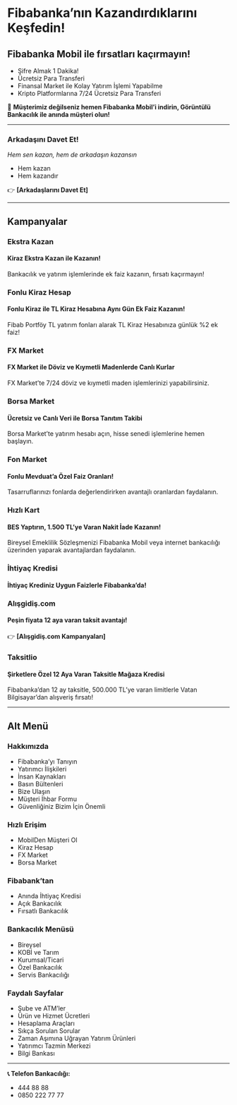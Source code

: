 # Fibabanka’nın Kazandırdıklarını Keşfedin!
## Fibabanka Mobil ile fırsatları kaçırmayın!

*   Şifre Almak 1 Dakika!
*   Ücretsiz Para Transferi
*   Finansal Market ile Kolay Yatırım İşlemi Yapabilme
*   Kripto Platformlarına 7/24 Ücretsiz Para Transferi

📱 **Müşterimiz değilseniz hemen Fibabanka Mobil’i indirin, Görüntülü Bankacılık ile anında müşteri olun!**

---

### Arkadaşını Davet Et!
*Hem sen kazan, hem de arkadaşın kazansın*

*   Hem kazan
*   Hem kazandır

👉 **[Arkadaşlarını Davet Et]**

---

## Kampanyalar

### Ekstra Kazan
#### Kiraz Ekstra Kazan ile Kazanın!
Bankacılık ve yatırım işlemlerinde ek faiz kazanın, fırsatı kaçırmayın!

### Fonlu Kiraz Hesap
#### Fonlu Kiraz ile TL Kiraz Hesabına Aynı Gün Ek Faiz Kazanın!
Fibab Portföy TL yatırım fonları alarak TL Kiraz Hesabınıza günlük %2 ek faiz!

### FX Market
#### FX Market ile Döviz ve Kıymetli Madenlerde Canlı Kurlar
FX Market’te 7/24 döviz ve kıymetli maden işlemlerinizi yapabilirsiniz.

### Borsa Market
#### Ücretsiz ve Canlı Veri ile Borsa Tanıtım Takibi
Borsa Market’te yatırım hesabı açın, hisse senedi işlemlerine hemen başlayın.

### Fon Market
#### Fonlu Mevduat’a Özel Faiz Oranları!
Tasarruflarınızı fonlarda değerlendirirken avantajlı oranlardan faydalanın.

### Hızlı Kart
#### BES Yaptırın, 1.500 TL’ye Varan Nakit İade Kazanın!
Bireysel Emeklilik Sözleşmenizi Fibabanka Mobil veya internet bankacılığı üzerinden yaparak avantajlardan faydalanın.

### İhtiyaç Kredisi
#### İhtiyaç Krediniz Uygun Faizlerle Fibabanka’da!

### Alışgidiş.com
#### Peşin fiyata 12 aya varan taksit avantajı!
👉 **[Alışgidiş.com Kampanyaları]**

### Taksitlio
#### Şirketlere Özel 12 Aya Varan Taksitle Mağaza Kredisi
Fibabanka’dan 12 ay taksitle, 500.000 TL’ye varan limitlerle Vatan Bilgisayar’dan alışveriş fırsatı!

---

## Alt Menü

### Hakkımızda
*   Fibabanka’yı Tanıyın
*   Yatırımcı İlişkileri
*   İnsan Kaynakları
*   Basın Bültenleri
*   Bize Ulaşın
*   Müşteri İhbar Formu
*   Güvenliğiniz Bizim İçin Önemli

### Hızlı Erişim
*   MobilDen Müşteri Ol
*   Kiraz Hesap
*   FX Market
*   Borsa Market

### Fibabank’tan
*   Anında İhtiyaç Kredisi
*   Açık Bankacılık
*   Fırsatlı Bankacılık

### Bankacılık Menüsü
*   Bireysel
*   KOBİ ve Tarım
*   Kurumsal/Ticari
*   Özel Bankacılık
*   Servis Bankacılığı

### Faydalı Sayfalar
*   Şube ve ATM’ler
*   Ürün ve Hizmet Ücretleri
*   Hesaplama Araçları
*   Sıkça Sorulan Sorular
*   Zaman Aşımına Uğrayan Yatırım Ürünleri
*   Yatırımcı Tazmin Merkezi
*   Bilgi Bankası

---

**📞 Telefon Bankacılığı:**
*   444 88 88
*   0850 222 77 77